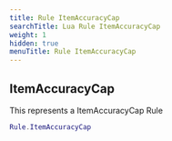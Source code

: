 ```yaml
---
title: Rule ItemAccuracyCap
searchTitle: Lua Rule ItemAccuracyCap
weight: 1
hidden: true
menuTitle: Rule ItemAccuracyCap
---
```

## ItemAccuracyCap

This represents a ItemAccuracyCap Rule
```lua
Rule.ItemAccuracyCap
```